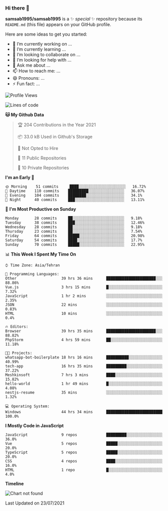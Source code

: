 ### Hi there 👋

**samsab1995/samsab1995** is a ✨ _special_ ✨ repository because its `README.md` (this file) appears on your GitHub profile.

Here are some ideas to get you started:

- 🔭 I’m currently working on ...
- 🌱 I’m currently learning ...
- 👯 I’m looking to collaborate on ...
- 🤔 I’m looking for help with ...
- 💬 Ask me about ...
- 📫 How to reach me: ...
- 😄 Pronouns: ...
- ⚡ Fun fact: ...

<!--START_SECTION:waka-->
![Profile Views](http://img.shields.io/badge/Profile%20Views-0-blue)

![Lines of code](https://img.shields.io/badge/From%20Hello%20World%20I%27ve%20Written-457743%20lines%20of%20code-blue)

**🐱 My Github Data** 

> 🏆 204 Contributions in the Year 2021
 > 
> 📦 33.0 kB Used in Github's Storage 
 > 
> 🚫 Not Opted to Hire
 > 
> 📜 11 Public Repositories 
 > 
> 🔑 10 Private Repositories  
 > 
**I'm an Early 🐤** 

```text
🌞 Morning    51 commits     ████░░░░░░░░░░░░░░░░░░░░░   16.72% 
🌆 Daytime    110 commits    █████████░░░░░░░░░░░░░░░░   36.07% 
🌃 Evening    104 commits    ████████░░░░░░░░░░░░░░░░░   34.1% 
🌙 Night      40 commits     ███░░░░░░░░░░░░░░░░░░░░░░   13.11%

```
📅 **I'm Most Productive on Sunday** 

```text
Monday       28 commits     ██░░░░░░░░░░░░░░░░░░░░░░░   9.18% 
Tuesday      38 commits     ███░░░░░░░░░░░░░░░░░░░░░░   12.46% 
Wednesday    28 commits     ██░░░░░░░░░░░░░░░░░░░░░░░   9.18% 
Thursday     23 commits     ██░░░░░░░░░░░░░░░░░░░░░░░   7.54% 
Friday       64 commits     █████░░░░░░░░░░░░░░░░░░░░   20.98% 
Saturday     54 commits     ████░░░░░░░░░░░░░░░░░░░░░   17.7% 
Sunday       70 commits     █████░░░░░░░░░░░░░░░░░░░░   22.95%

```


📊 **This Week I Spent My Time On** 

```text
⌚︎ Time Zone: Asia/Tehran

💬 Programming Languages: 
Other                    39 hrs 36 mins      ██████████████████████░░░   88.86% 
Vue.js                   3 hrs 15 mins       █░░░░░░░░░░░░░░░░░░░░░░░░   7.32% 
JavaScript               1 hr 2 mins         ░░░░░░░░░░░░░░░░░░░░░░░░░   2.35% 
JSON                     22 mins             ░░░░░░░░░░░░░░░░░░░░░░░░░   0.83% 
HTML                     10 mins             ░░░░░░░░░░░░░░░░░░░░░░░░░   0.4%

🔥 Editors: 
Browser                  39 hrs 35 mins      ██████████████████████░░░   88.82% 
PhpStorm                 4 hrs 59 mins       ██░░░░░░░░░░░░░░░░░░░░░░░   11.18%

🐱‍💻 Projects: 
whatsapp-bot-boilerplate 18 hrs 16 mins      ██████████░░░░░░░░░░░░░░░   40.99% 
tech-app                 16 hrs 35 mins      █████████░░░░░░░░░░░░░░░░   37.22% 
Meshkinsoft              7 hrs 3 mins        ████░░░░░░░░░░░░░░░░░░░░░   15.82% 
hello-world              1 hr 49 mins        █░░░░░░░░░░░░░░░░░░░░░░░░   4.08% 
nestjs-resume            35 mins             ░░░░░░░░░░░░░░░░░░░░░░░░░   1.32%

💻 Operating System: 
Windows                  44 hrs 34 mins      █████████████████████████   100.0%

```

**I Mostly Code in JavaScript** 

```text
JavaScript               9 repos             █████████░░░░░░░░░░░░░░░░   36.0% 
Vue                      5 repos             █████░░░░░░░░░░░░░░░░░░░░   20.0% 
TypeScript               5 repos             █████░░░░░░░░░░░░░░░░░░░░   20.0% 
CSS                      4 repos             ████░░░░░░░░░░░░░░░░░░░░░   16.0% 
HTML                     1 repo              █░░░░░░░░░░░░░░░░░░░░░░░░   4.0%

```


**Timeline**

![Chart not found](https://raw.githubusercontent.com/samsab1995/samsab1995/main/charts/bar_graph.png) 


 Last Updated on 23/07/2021
<!--END_SECTION:waka-->
